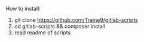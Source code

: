 How to install:
1. git clone https://github.com/Traine9/gitlab-scripts
2. cd gitlab-scripts && composer install
3. read readme of scripts
